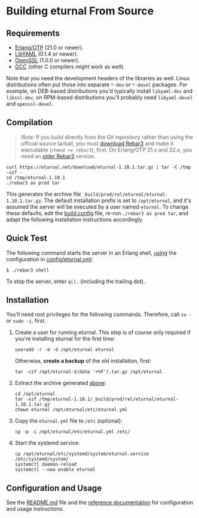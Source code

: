 # Building eturnal From Source

## Requirements

- [Erlang/OTP][1] (21.0 or newer).
- [LibYAML][2] (0.1.4 or newer).
- [OpenSSL][3] (1.0.0 or newer).
- [GCC][4] (other C compilers might work as well).

Note that you need the development headers of the libraries as well. Linux
distributions often put those into separate `*-dev` or `*-devel` packages. For
example, on DEB-based distributions you'd typically install `libyaml-dev` and
`libssl-dev`, on RPM-based distributions you'll probably need `libyaml-devel`
and `openssl-devel`.

## Compilation

> _Note:_ If you build directly from the Git repository rather than using the
> official source tarball, you must [download Rebar3][5] and make it executable
> (`chmod +x rebar3`), first. On Erlang/OTP 21.x and 22.x, you need an [older
> Rebar3][6] version.

    curl https://eturnal.net/download/eturnal-1.10.1.tar.gz | tar -C /tmp -xzf -
    cd /tmp/eturnal-1.10.1
    ./rebar3 as prod tar

This generates the archive file `_build/prod/rel/eturnal/eturnal-1.10.1.tar.gz`.
The default installation prefix is set to `/opt/eturnal`, and it's assumed the
server will be executed by a user named `eturnal`. To change these defaults,
edit the [build.config][7] file, re-run `./rebar3 as prod tar`, and adapt the
following installation instructions accordingly.

## Quick Test

The following command starts the server in an Erlang shell, [using][8] the
configuration in [config/eturnal.yml][9]:

    $ ./rebar3 shell

To stop the server, enter `q().` (including the trailing dot).

## Installation

You'll need root privileges for the following commands. Therefore, call `su -`
or `sudo -i`, first.

1.  Create a user for running eturnal. This step is of course only required if
    you're installing eturnal for the first time:

        useradd -r -m -d /opt/eturnal eturnal

    Otherwise, **create a backup** of the old installation, first:

        tar -czf /opt/eturnal-$(date '+%F').tar.gz /opt/eturnal

2.  Extract the archive generated [above](#compilation):

        cd /opt/eturnal
        tar -xzf /tmp/eturnal-1.10.1/_build/prod/rel/eturnal/eturnal-1.10.1.tar.gz
        chown eturnal /opt/eturnal/etc/eturnal.yml

3.  Copy the `eturnal.yml` file to `/etc` (optional):

        cp -p -i /opt/eturnal/etc/eturnal.yml /etc/

4.  Start the systemd service:

        cp /opt/eturnal/etc/systemd/system/eturnal.service /etc/systemd/system/
        systemctl daemon-reload
        systemctl --now enable eturnal

## Configuration and Usage

See the [README.md][10] file and the [reference documentation][11] for
configuration and usage instructions.

 [1]: https://www.erlang.org
 [2]: https://pyyaml.org/wiki/LibYAML
 [3]: https://www.openssl.org
 [4]: https://gcc.gnu.org
 [5]: https://s3.amazonaws.com/rebar3/rebar3
 [6]: https://github.com/erlang/rebar3/releases/download/3.15.2/rebar3
 [7]: https://github.com/processone/eturnal/blob/1.10.1/build.config
 [8]: https://github.com/processone/eturnal/blob/1.10.1/config/shell.config
 [9]: https://github.com/processone/eturnal/blob/1.10.1/config/eturnal.yml
[10]: https://github.com/processone/eturnal/blob/1.10.1/README.md
[11]: https://eturnal.net/documentation/
